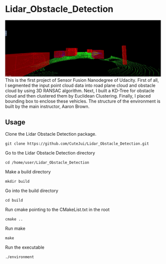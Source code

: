 # Lidar_Obstacle_Detection
<img src="https://github.com/CuteJui/Lidar_Obstacle_Detection/blob/master/readme_resource/demo.gif"/>
This is the first project of Sensor Fusion Nanodegree of Udacity. First of all, I segmented the input point cloud data into road plane cloud and obstacle cloud by using 3D RANSAC algorithm. Next, I built a KD-Tree for obstacle cloud and then clustered them by Euclidean Clustering. Finally, I placed bounding box to enclose these vehicles. The structure of the environment is built by the main instructor, Aaron Brown.

## Usage
Clone the Lidar Obstacle Detection package.
```
git clone https://github.com/CuteJui/Lidar_Obstacle_Detection.git
```
Go to the Lidar Obstacle Detection directory
```
cd /home/user/Lidar_Obstacle_Detection
```
Make a build directory
```
mkdir build
```
Go into the build directory
```
cd build
```
Run cmake pointing to the CMakeList.txt in the root
```
cmake ..
```
Run make
```
make
```
Run the executable
```
./environment
```
